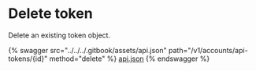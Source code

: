 # Delete token

Delete an existing token object.

{% swagger src="../../../.gitbook/assets/api.json" path="/v1/accounts/api-tokens/{id}" method="delete" %}
[api.json](../../../.gitbook/assets/api.json)
{% endswagger %}
